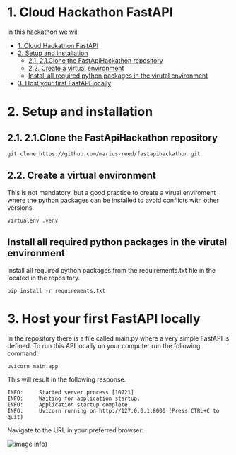 # 1. Cloud Hackathon FastAPI

In this hackathon we will 

- [1. Cloud Hackathon FastAPI](#1-cloud-hackathon-fastapi)
- [2. Setup and installation](#2-setup-and-installation)
  - [2.1. 2.1.Clone the FastApiHackathon repository](#21-21clone-the-fastapihackathon-repository)
  - [2.2. Create a virtual environment](#22-create-a-virtual-environment)
  - [Install all required python packages in the virutal environment](#install-all-required-python-packages-in-the-virutal-environment)
- [3. Host your first FastAPI locally](#3-host-your-first-fastapi-locally)

# 2. Setup and installation

## 2.1. 2.1.Clone the FastApiHackathon repository 

```
git clone https://github.com/marius-reed/fastapihackathon.git
```

## 2.2. Create a virtual environment

This is not mandatory, but a good practice to create a virual enviroment where the python packages can be installed to avoid conflicts with other versions.
```
virtualenv .venv
```

## Install all required python packages in the virutal environment
Install all required python packages from the requirements.txt file in the located in the repository.

```
pip install -r requirements.txt
```

# 3. Host your first FastAPI locally

In the repository there is a file called main.py where a very simple FastAPI is defined. To run this API locally on your computer run the following command:

```
uvicorn main:app
```

This will result in the following response.
```
INFO:     Started server process [10721]
INFO:     Waiting for application startup.
INFO:     Application startup complete.
INFO:     Uvicorn running on http://127.0.0.1:8000 (Press CTRL+C to quit)
```

Navigate to the URL in your preferred browser:

![image info](/Pictures/fast_api_hello_world))